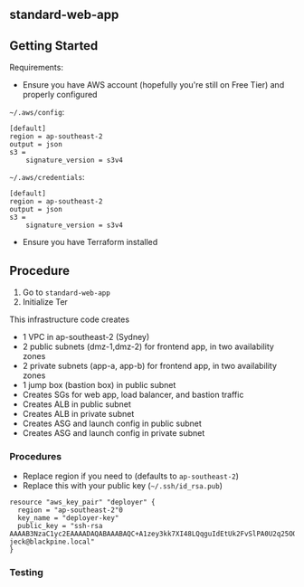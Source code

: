 ##  standard-web-app

## Getting Started

Requirements:
* Ensure you have AWS account (hopefully you're still on Free Tier) and properly configured

`~/.aws/config`:
```
[default]
region = ap-southeast-2
output = json
s3 =
    signature_version = s3v4
```

`~/.aws/credentials`:
```
[default]
region = ap-southeast-2
output = json
s3 =
    signature_version = s3v4
```


* Ensure you have Terraform installed

## Procedure
1. Go to `standard-web-app`
2. Initialize Ter 

This infrastructure code creates
* 1 VPC in ap-southeast-2 (Sydney)
* 2 public subnets (dmz-1,dmz-2) for frontend app, in two availability zones
* 2 private subnets (app-a, app-b) for frontend app, in two availability zones
* 1 jump box (bastion box) in public subnet 
* Creates SGs for web app, load balancer, and bastion traffic
* Creates ALB in public subnet
* Creates ALB in private subnet
* Creates ASG and launch config in public subnet
* Creates ASG and launch config in private subnet

### Procedures
* Replace region if you need to (defaults to `ap-southeast-2`)
* Replace this with your public key (`~/.ssh/id_rsa.pub`)
```
resource "aws_key_pair" "deployer" {
  region = "ap-southeast-2"0
  key_name = "deployer-key"
  public_key = "ssh-rsa AAAAB3NzaC1yc2EAAAADAQABAAABAQC+A1zey3kk7XI48LQqguIdEtUk2FvSlPA0U2q25OORSXd6OUoUYNFTfaZ5EsFqpW7kH2/tlwolaqbPvsh3ASFY2Y8AIVrXonkIDY3XpSLdb12ijLcg9XNAMrBnN6OZ9arY5b/0gS9+o7ebhMnV4+6HA5m7jzz5a2o/SH5f6v5EjngX19Hqbvpa1/vzVSO+gQK3ERflPLGhnZdoy+OwnAyjkaKMwbOilXzYJrUDPj9PXP52p474LZHGeSGgcx0HIGyp58d4Lp41J/8bPoEW0hhyzuTZlQdg+z0KnvSF1INcrQqQTEfTn5mETuhdECw+v8qQNXmhjaMB+q8h6tI/LbLv jeck@blackpine.local"
}
```

### Testing

 
